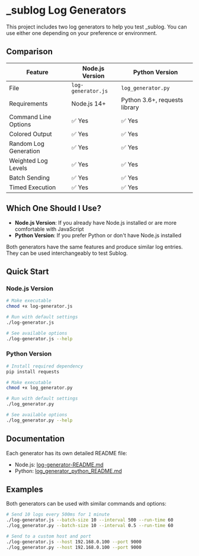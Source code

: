 # _sublog Log Generators

This project includes two log generators to help you test _sublog. You can use either one depending on your preference or environment.

## Comparison

| Feature | Node.js Version | Python Version |
|---------|----------------|---------------|
| File | `log-generator.js` | `log_generator.py` |
| Requirements | Node.js 14+ | Python 3.6+, requests library |
| Command Line Options | ✅ Yes | ✅ Yes |
| Colored Output | ✅ Yes | ✅ Yes |
| Random Log Generation | ✅ Yes | ✅ Yes |
| Weighted Log Levels | ✅ Yes | ✅ Yes |
| Batch Sending | ✅ Yes | ✅ Yes |
| Timed Execution | ✅ Yes | ✅ Yes |

## Which One Should I Use?

- **Node.js Version**: If you already have Node.js installed or are more comfortable with JavaScript
- **Python Version**: If you prefer Python or don't have Node.js installed

Both generators have the same features and produce similar log entries. They can be used interchangeably to test Sublog.

## Quick Start

### Node.js Version

```bash
# Make executable
chmod +x log-generator.js

# Run with default settings
./log-generator.js

# See available options
./log-generator.js --help
```

### Python Version

```bash
# Install required dependency
pip install requests

# Make executable
chmod +x log_generator.py

# Run with default settings
./log_generator.py

# See available options
./log_generator.py --help
```

## Documentation

Each generator has its own detailed README file:

- Node.js: [log-generator-README.md](log-generator-README.md)
- Python: [log_generator_python_README.md](log_generator_python_README.md)

## Examples

Both generators can be used with similar commands and options:

```bash
# Send 10 logs every 500ms for 1 minute
./log-generator.js --batch-size 10 --interval 500 --run-time 60
./log_generator.py --batch-size 10 --interval 0.5 --run-time 60

# Send to a custom host and port
./log-generator.js --host 192.168.0.100 --port 9000
./log_generator.py --host 192.168.0.100 --port 9000
```
